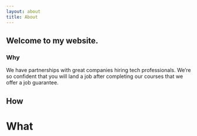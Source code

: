 ```yaml
---
layout: about
title: About
---
```


## Welcome to my website.

### Why

We have partnerships with great companies hiring tech professionals. We’re so confident that you will land a job after completing our courses that we offer a job guarantee.


## How
# What

